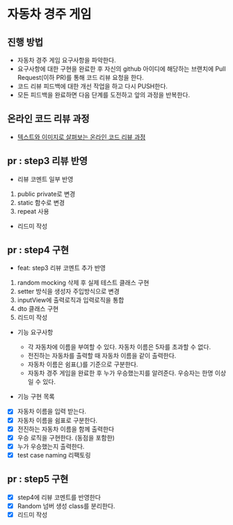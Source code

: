 # 자동차 경주 게임
## 진행 방법
* 자동차 경주 게임 요구사항을 파악한다.
* 요구사항에 대한 구현을 완료한 후 자신의 github 아이디에 해당하는 브랜치에 Pull Request(이하 PR)를 통해 코드 리뷰 요청을 한다.
* 코드 리뷰 피드백에 대한 개선 작업을 하고 다시 PUSH한다.
* 모든 피드백을 완료하면 다음 단계를 도전하고 앞의 과정을 반복한다.

## 온라인 코드 리뷰 과정
* [텍스트와 이미지로 살펴보는 온라인 코드 리뷰 과정](https://github.com/next-step/nextstep-docs/tree/master/codereview)

## pr : step3 리뷰 반영

* 리뷰 코멘트 일부 반영

1. public private로 변경
2. static 함수로 변경
3. repeat 사용

* 리드미 작성

## pr : step4 구현

* feat: step3 리뷰 코멘트 추가 반영

1. random mocking 삭제 후 실제 테스트 클래스 구현
2. setter 방식을 생성자 주입방식으로 변경
3. inputView에 출력로직과 입력로직을 통합
4. dto 클래스 구현
5. 리드미 작성

* 기능 요구사항
  * 각 자동차에 이름을 부여할 수 있다. 자동차 이름은 5자를 초과할 수 없다.
  * 전진하는 자동차를 출력할 때 자동차 이름을 같이 출력한다.
  * 자동차 이름은 쉼표(,)를 기준으로 구분한다.
  * 자동차 경주 게임을 완료한 후 누가 우승했는지를 알려준다. 우승자는 한명 이상일 수 있다.


* 기능 구현 목록

- [x] 자동차 이름을 입력 받는다.
- [x] 자동차 이름을 쉼표로 구분한다.
- [x] 전진하는 자동차 이름을 함께 출력한다
- [x] 우승 로직을 구현한다. (동점을 포함한)
- [x] 누가 우승했는지 출력한다.
- [x] test case naming 리팩토링

## pr : step5 구현
- [x] step4에 리뷰 코멘트를 반영한다 
- [x] Random 넘버 생성 class를 분리한다.
- [x] 리드미 작성
